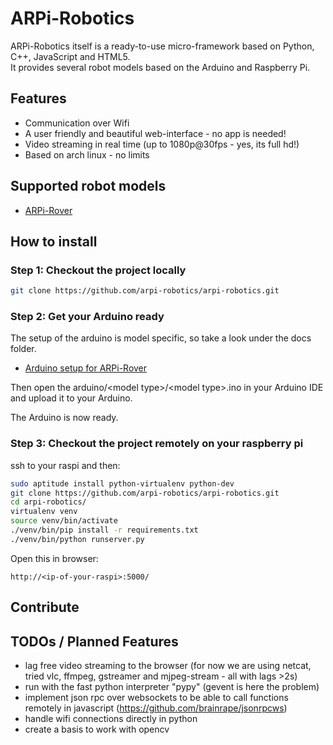 # ARPi-Robotics

ARPi-Robotics itself is a ready-to-use micro-framework based on Python, C++, JavaScript and HTML5.  
It provides several robot models based on the Arduino and Raspberry Pi.

## Features

* Communication over Wifi
* A user friendly and beautiful web-interface - no app is needed!
* Video streaming in real time (up to 1080p@30fps - yes, its full hd!)
* Based on arch linux - no limits

## Supported robot models
- [ARPi-Rover](docs/arpi-rover.md)

## How to install

### Step 1: Checkout the project locally

```bash
git clone https://github.com/arpi-robotics/arpi-robotics.git
```

### Step 2: Get your Arduino ready
The setup of the arduino is model specific, so take a look under the docs folder.
- [Arduino setup for ARPi-Rover](https://github.com/arpi-robotics/arpi-robotics/blob/master/docs/arpi-rover.md#get-your-arduino-ready)


Then open the arduino/\<model type\>/\<model type\>.ino in your Arduino IDE and upload it to your Arduino.

The Arduino is now ready.

### Step 3: Checkout the project remotely on your raspberry pi

ssh to your raspi and then:

```bash
sudo aptitude install python-virtualenv python-dev
git clone https://github.com/arpi-robotics/arpi-robotics.git
cd arpi-robotics/
virtualenv venv
source venv/bin/activate
./venv/bin/pip install -r requirements.txt
./venv/bin/python runserver.py
```

Open this in browser:
```
http://<ip-of-your-raspi>:5000/
```

## Contribute

## TODOs / Planned Features

- lag free video streaming to the browser (for now we are using netcat, tried vlc, ffmpeg, gstreamer and mjpeg-stream - all with lags >2s)
- run with the fast python interpreter "pypy" (gevent is here the problem)
- implement json rpc over websockets to be able to call functions remotely in javascript (https://github.com/brainrape/jsonrpcws)
- handle wifi connections directly in python
- create a basis to work with opencv
